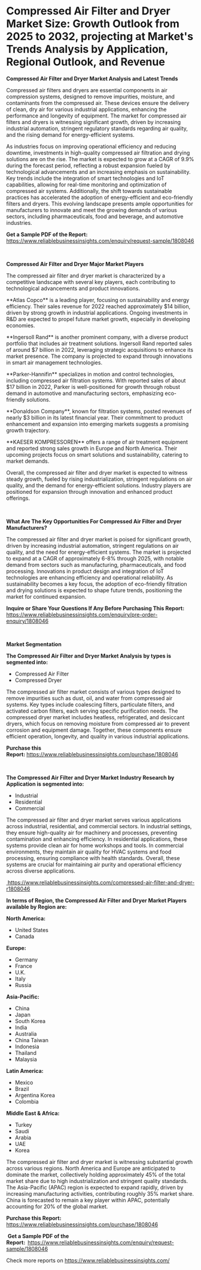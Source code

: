 <p><h1>Compressed Air Filter and Dryer Market Size: Growth Outlook from 2025 to 2032, projecting at Market's Trends Analysis by Application, Regional Outlook, and Revenue</h1></p><p><strong>Compressed Air Filter and Dryer Market Analysis and Latest Trends</strong></p>
<p><p>Compressed air filters and dryers are essential components in air compression systems, designed to remove impurities, moisture, and contaminants from the compressed air. These devices ensure the delivery of clean, dry air for various industrial applications, enhancing the performance and longevity of equipment. The market for compressed air filters and dryers is witnessing significant growth, driven by increasing industrial automation, stringent regulatory standards regarding air quality, and the rising demand for energy-efficient systems.</p><p>As industries focus on improving operational efficiency and reducing downtime, investments in high-quality compressed air filtration and drying solutions are on the rise. The market is expected to grow at a CAGR of 9.9% during the forecast period, reflecting a robust expansion fueled by technological advancements and an increasing emphasis on sustainability. Key trends include the integration of smart technologies and IoT capabilities, allowing for real-time monitoring and optimization of compressed air systems. Additionally, the shift towards sustainable practices has accelerated the adoption of energy-efficient and eco-friendly filters and dryers. This evolving landscape presents ample opportunities for manufacturers to innovate and meet the growing demands of various sectors, including pharmaceuticals, food and beverage, and automotive industries.</p></p>
<p><strong>Get a Sample PDF of the Report:&nbsp;</strong> <a href="https://www.reliablebusinessinsights.com/enquiry/request-sample/1808046?utm_campaign=2283&utm_medium=2&utm_source=Github&utm_content=ia&utm_term=28022025&utm_id=compressed-air-filter-and-dryer">https://www.reliablebusinessinsights.com/enquiry/request-sample/1808046</a></p>
<p>&nbsp;</p>
<p><strong>Compressed Air Filter and Dryer Major Market Players</strong></p>
<p><p>The compressed air filter and dryer market is characterized by a competitive landscape with several key players, each contributing to technological advancements and product innovations. </p><p>**Atlas Copco** is a leading player, focusing on sustainability and energy efficiency. Their sales revenue for 2022 reached approximately $14 billion, driven by strong growth in industrial applications. Ongoing investments in R&D are expected to propel future market growth, especially in developing economies.</p><p>**Ingersoll Rand** is another prominent company, with a diverse product portfolio that includes air treatment solutions. Ingersoll Rand reported sales of around $7 billion in 2022, leveraging strategic acquisitions to enhance its market presence. The company is projected to expand through innovations in smart air management technologies.</p><p>**Parker-Hannifin** specializes in motion and control technologies, including compressed air filtration systems. With reported sales of about $17 billion in 2022, Parker is well-positioned for growth through robust demand in automotive and manufacturing sectors, emphasizing eco-friendly solutions.</p><p>**Donaldson Company**, known for filtration systems, posted revenues of nearly $3 billion in its latest financial year. Their commitment to product enhancement and expansion into emerging markets suggests a promising growth trajectory.</p><p>**KAESER KOMPRESSOREN** offers a range of air treatment equipment and reported strong sales growth in Europe and North America. Their upcoming projects focus on smart solutions and sustainability, catering to market demands.</p><p>Overall, the compressed air filter and dryer market is expected to witness steady growth, fueled by rising industrialization, stringent regulations on air quality, and the demand for energy-efficient solutions. Industry players are positioned for expansion through innovation and enhanced product offerings.</p></p>
<p>&nbsp;</p>
<p><strong>What Are The Key Opportunities For Compressed Air Filter and Dryer Manufacturers?</strong></p>
<p><p>The compressed air filter and dryer market is poised for significant growth, driven by increasing industrial automation, stringent regulations on air quality, and the need for energy-efficient systems. The market is projected to expand at a CAGR of approximately 6-8% through 2025, with notable demand from sectors such as manufacturing, pharmaceuticals, and food processing. Innovations in product design and integration of IoT technologies are enhancing efficiency and operational reliability. As sustainability becomes a key focus, the adoption of eco-friendly filtration and drying solutions is expected to shape future trends, positioning the market for continued expansion.</p></p>
<p><strong>Inquire or Share Your Questions If Any Before Purchasing This Report:</strong> <a href="https://www.reliablebusinessinsights.com/enquiry/pre-order-enquiry/1808046?utm_campaign=2283&utm_medium=2&utm_source=Github&utm_content=ia&utm_term=28022025&utm_id=compressed-air-filter-and-dryer">https://www.reliablebusinessinsights.com/enquiry/pre-order-enquiry/1808046</a></p>
<p>&nbsp;</p>
<p><strong>Market Segmentation</strong></p>
<p><strong>The Compressed Air Filter and Dryer Market Analysis by types is segmented into:</strong></p>
<p><ul><li>Compressed Air Filter</li><li>Compressed Dryer</li></ul></p>
<p><p>The compressed air filter market consists of various types designed to remove impurities such as dust, oil, and water from compressed air systems. Key types include coalescing filters, particulate filters, and activated carbon filters, each serving specific purification needs. The compressed dryer market includes heatless, refrigerated, and desiccant dryers, which focus on removing moisture from compressed air to prevent corrosion and equipment damage. Together, these components ensure efficient operation, longevity, and quality in various industrial applications.</p></p>
<p><strong>Purchase this Report:&nbsp;</strong><a href="https://www.reliablebusinessinsights.com/purchase/1808046?utm_campaign=2283&utm_medium=2&utm_source=Github&utm_content=ia&utm_term=28022025&utm_id=compressed-air-filter-and-dryer">https://www.reliablebusinessinsights.com/purchase/1808046</a></p>
<p>&nbsp;</p>
<p><strong>The Compressed Air Filter and Dryer Market Industry Research by Application is segmented into:</strong></p>
<p><ul><li>Industrial</li><li>Residential</li><li>Commercial</li></ul></p>
<p><p>The compressed air filter and dryer market serves various applications across industrial, residential, and commercial sectors. In industrial settings, they ensure high-quality air for machinery and processes, preventing contamination and enhancing efficiency. In residential applications, these systems provide clean air for home workshops and tools. In commercial environments, they maintain air quality for HVAC systems and food processing, ensuring compliance with health standards. Overall, these systems are crucial for maintaining air purity and operational efficiency across diverse applications.</p></p>
<p><a href="https://www.reliablebusinessinsights.com/compressed-air-filter-and-dryer-r1808046?utm_campaign=2283&utm_medium=2&utm_source=Github&utm_content=ia&utm_term=28022025&utm_id=compressed-air-filter-and-dryer">&nbsp;https://www.reliablebusinessinsights.com/compressed-air-filter-and-dryer-r1808046</a></p>
<p><strong>In terms of Region, the Compressed Air Filter and Dryer Market Players available by Region are:</strong></p>
<p>
    <p> <strong> North America: </strong>
        <ul>
            <li>United States</li>
            <li>Canada</li>
        </ul>
        </p> 
    <p> <strong> Europe: </strong>
        <ul>
            <li>Germany</li>
            <li>France</li>
            <li>U.K.</li>
            <li>Italy</li>
            <li>Russia</li>
        </ul>
        </p> 
    <p> <strong> Asia-Pacific: </strong>
        <ul>
            <li>China</li>
            <li>Japan</li>
            <li>South Korea</li>
            <li>India</li>
            <li>Australia</li>
            <li>China Taiwan</li>
            <li>Indonesia</li>
            <li>Thailand</li>
            <li>Malaysia</li>
        </ul>
        </p> 
    <p> <strong> Latin America: </strong>
        <ul>
            <li>Mexico</li>
            <li>Brazil</li>
            <li>Argentina Korea</li>
            <li>Colombia</li>
        </ul>
        </p> 
    <p> <strong> Middle East & Africa: </strong>
        <ul>
            <li>Turkey</li>
            <li>Saudi</li>
            <li>Arabia</li>
            <li>UAE</li>
            <li>Korea</li>
        </ul>
    </p>
    </p>
<p><p>The compressed air filter and dryer market is witnessing substantial growth across various regions. North America and Europe are anticipated to dominate the market, collectively holding approximately 45% of the total market share due to high industrialization and stringent quality standards. The Asia-Pacific (APAC) region is expected to expand rapidly, driven by increasing manufacturing activities, contributing roughly 35% market share. China is forecasted to remain a key player within APAC, potentially accounting for 20% of the global market.</p></p>
<p><strong>Purchase this Report: </strong><a href="https://www.reliablebusinessinsights.com/purchase/1808046?utm_campaign=2283&utm_medium=2&utm_source=Github&utm_content=ia&utm_term=28022025&utm_id=compressed-air-filter-and-dryer">https://www.reliablebusinessinsights.com/purchase/1808046</a></p>
<p>&nbsp;<strong>Get a Sample PDF of the Report:&nbsp;&nbsp;</strong><a href="https://www.reliablebusinessinsights.com/enquiry/request-sample/1808046?utm_campaign=2283&utm_medium=2&utm_source=Github&utm_content=ia&utm_term=28022025&utm_id=compressed-air-filter-and-dryer">https://www.reliablebusinessinsights.com/enquiry/request-sample/1808046</a></p>
<p><strong></strong></p>
<p>Check more reports on <a href="https://www.reliablebusinessinsights.com/?utm_campaign=2283&utm_medium=2&utm_source=Github&utm_content=ia&utm_term=28022025&utm_id=compressed-air-filter-and-dryer">https://www.reliablebusinessinsights.com/</a></p>